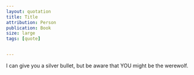 ```yaml
---
layout: quotation
title: Title
attribution: Person
publication: Book
size: large
tags: [quote]


---
```


I can give you a silver bullet, but be aware that YOU might be the werewolf.
